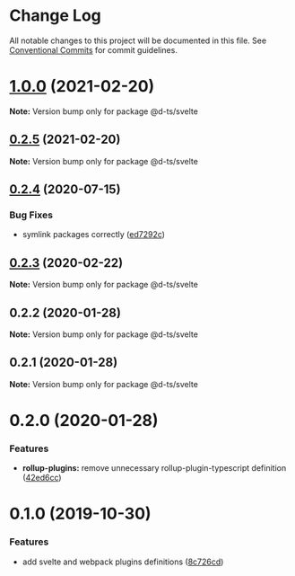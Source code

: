 # Change Log

All notable changes to this project will be documented in this file.
See [Conventional Commits](https://conventionalcommits.org) for commit guidelines.

# [1.0.0](https://github.com/rx-ts/types/compare/@d-ts/svelte@0.2.5...@d-ts/svelte@1.0.0) (2021-02-20)

**Note:** Version bump only for package @d-ts/svelte





## [0.2.5](https://github.com/rx-ts/types/compare/@d-ts/svelte@0.2.4...@d-ts/svelte@0.2.5) (2021-02-20)

**Note:** Version bump only for package @d-ts/svelte





## [0.2.4](https://github.com/rx-ts/types/compare/@d-ts/svelte@0.2.3...@d-ts/svelte@0.2.4) (2020-07-15)


### Bug Fixes

* symlink packages correctly ([ed7292c](https://github.com/rx-ts/types/commit/ed7292c2e3c925033081742b97c234e90aadeb0c))





## [0.2.3](https://github.com/rx-ts/types/compare/@d-ts/svelte@0.2.2...@d-ts/svelte@0.2.3) (2020-02-22)

**Note:** Version bump only for package @d-ts/svelte





## 0.2.2 (2020-01-28)

**Note:** Version bump only for package @d-ts/svelte





## 0.2.1 (2020-01-28)

**Note:** Version bump only for package @d-ts/svelte





# 0.2.0 (2020-01-28)


### Features

* **rollup-plugins:** remove unnecessary rollup-plugin-typescript definition ([42ed6cc](https://github.com/rx-ts/types/commit/42ed6cca2c473a463035c105760428d96dca0a75))





# 0.1.0 (2019-10-30)


### Features

* add svelte and webpack plugins definitions ([8c726cd](https://github.com/rx-ts/types/commit/8c726cd0ce2641b3ab9a4516d40cc0cd2544bb8b))
